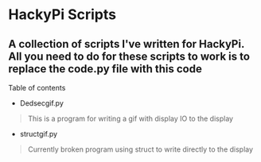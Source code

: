 # HackyPi Scripts
 A collection of scripts I've written for HackyPi. 
 All you need to do for these scripts to work is to replace the code.py file with this code
---

Table of contents  
- Dedsecgif.py
> This is a program for writing a gif with display IO to the display

- structgif.py 
> Currently broken program using struct to write directly to the display


